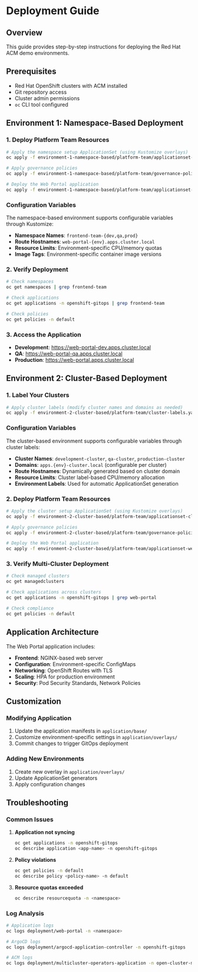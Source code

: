 # Deployment Guide

## Overview

This guide provides step-by-step instructions for deploying the Red Hat ACM demo environments.

## Prerequisites

- Red Hat OpenShift clusters with ACM installed
- Git repository access
- Cluster admin permissions
- `oc` CLI tool configured

## Environment 1: Namespace-Based Deployment

### 1. Deploy Platform Team Resources

```bash
# Apply the namespace setup ApplicationSet (using Kustomize overlays)
oc apply -f environment-1-namespace-based/platform-team/applicationset-namespace-setup.yaml

# Apply governance policies
oc apply -f environment-1-namespace-based/platform-team/governance-policies.yaml

# Deploy the Web Portal application
oc apply -f environment-1-namespace-based/platform-team/applicationset-web-portal.yaml
```

### Configuration Variables
The namespace-based environment supports configurable variables through Kustomize:
- **Namespace Names**: `frontend-team-{dev,qa,prod}`
- **Route Hostnames**: `web-portal-{env}.apps.cluster.local`
- **Resource Limits**: Environment-specific CPU/memory quotas
- **Image Tags**: Environment-specific container image versions

### 2. Verify Deployment

```bash
# Check namespaces
oc get namespaces | grep frontend-team

# Check applications
oc get applications -n openshift-gitops | grep frontend-team

# Check policies
oc get policies -n default
```

### 3. Access the Application

- **Development**: https://web-portal-dev.apps.cluster.local
- **QA**: https://web-portal-qa.apps.cluster.local
- **Production**: https://web-portal.apps.cluster.local

## Environment 2: Cluster-Based Deployment

### 1. Label Your Clusters

```bash
# Apply cluster labels (modify cluster names and domains as needed)
oc apply -f environment-2-cluster-based/platform-team/cluster-labels.yaml
```

### Configuration Variables
The cluster-based environment supports configurable variables through cluster labels:
- **Cluster Names**: `development-cluster`, `qa-cluster`, `production-cluster`
- **Domains**: `apps.{env}-cluster.local` (configurable per cluster)
- **Route Hostnames**: Dynamically generated based on cluster domain
- **Resource Limits**: Cluster label-based CPU/memory allocation
- **Environment Labels**: Used for automatic ApplicationSet generation

### 2. Deploy Platform Team Resources

```bash
# Apply the cluster setup ApplicationSet (using Kustomize overlays)
oc apply -f environment-2-cluster-based/platform-team/applicationset-cluster-setup.yaml

# Apply governance policies
oc apply -f environment-2-cluster-based/platform-team/governance-policies.yaml

# Deploy the Web Portal application
oc apply -f environment-2-cluster-based/platform-team/applicationset-web-portal.yaml
```

### 3. Verify Multi-Cluster Deployment

```bash
# Check managed clusters
oc get managedclusters

# Check applications across clusters
oc get applications -n openshift-gitops | grep web-portal

# Check compliance
oc get policies -n default
```

## Application Architecture

The Web Portal application includes:

- **Frontend**: NGINX-based web server
- **Configuration**: Environment-specific ConfigMaps
- **Networking**: OpenShift Routes with TLS
- **Scaling**: HPA for production environment
- **Security**: Pod Security Standards, Network Policies

## Customization

### Modifying Application

1. Update the application manifests in `application/base/`
2. Customize environment-specific settings in `application/overlays/`
3. Commit changes to trigger GitOps deployment

### Adding New Environments

1. Create new overlay in `application/overlays/`
2. Update ApplicationSet generators
3. Apply configuration changes

## Troubleshooting

### Common Issues

1. **Application not syncing**
   ```bash
   oc get applications -n openshift-gitops
   oc describe application <app-name> -n openshift-gitops
   ```

2. **Policy violations**
   ```bash
   oc get policies -n default
   oc describe policy <policy-name> -n default
   ```

3. **Resource quotas exceeded**
   ```bash
   oc describe resourcequota -n <namespace>
   ```

### Log Analysis

```bash
# Application logs
oc logs deployment/web-portal -n <namespace>

# ArgoCD logs
oc logs deployment/argocd-application-controller -n openshift-gitops

# ACM logs
oc logs deployment/multicluster-operators-application -n open-cluster-management
```
